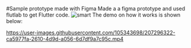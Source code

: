#Sample prototype made with Figma
Made a a figma prototype and used flutlab to get Flutter code.
![smart](https://user-images.githubusercontent.com/105343698/207294908-d80e0888-08d0-4d40-a717-2817e21974a9.JPG)
The demo on how it works is shown below:



https://user-images.githubusercontent.com/105343698/207296322-ca5977fa-2610-4d9d-a056-6d7df9a7c95c.mp4

